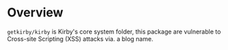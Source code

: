 # Overview

`getkirby/kirby` is Kirby's core system folder, this package are vulnerable to Cross-site Scripting (XSS) attacks via. a blog name.
